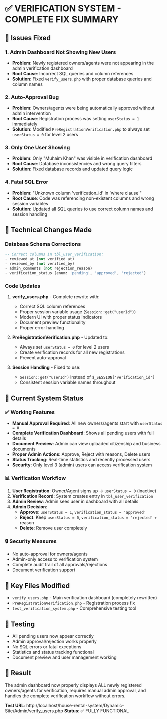 # ✅ VERIFICATION SYSTEM - COMPLETE FIX SUMMARY

## 🎯 Issues Fixed

### 1. **Admin Dashboard Not Showing New Users**
- **Problem**: Newly registered owners/agents were not appearing in the admin verification dashboard
- **Root Cause**: Incorrect SQL queries and column references
- **Solution**: Fixed `verify_users.php` with proper database queries and column names

### 2. **Auto-Approval Bug**
- **Problem**: Owners/agents were being automatically approved without admin intervention
- **Root Cause**: Registration process was setting `userStatus = 1` immediately
- **Solution**: Modified `PreRegistrationVerification.php` to always set `userStatus = 0` for level 2 users

### 3. **Only One User Showing**
- **Problem**: Only "Muhaim Khan" was visible in verification dashboard
- **Root Cause**: Database inconsistencies and wrong query filters
- **Solution**: Fixed database records and updated query logic

### 4. **Fatal SQL Error**
- **Problem**: "Unknown column 'verification_id' in 'where clause'"
- **Root Cause**: Code was referencing non-existent columns and wrong session variables
- **Solution**: Updated all SQL queries to use correct column names and session handling

## 🔧 Technical Changes Made

### Database Schema Corrections
```sql
-- Correct columns in tbl_user_verification:
- reviewed_at (not verified_at)
- reviewed_by (not verified_by) 
- admin_comments (not rejection_reason)
- verification_status (enum: 'pending', 'approved', 'rejected')
```

### Code Updates
1. **verify_users.php** - Complete rewrite with:
   - Correct SQL column references
   - Proper session variable usage (`Session::get("userId")`)
   - Modern UI with proper status indicators
   - Document preview functionality
   - Proper error handling

2. **PreRegistrationVerification.php** - Updated to:
   - Always set `userStatus = 0` for level 2 users
   - Create verification records for all new registrations
   - Prevent auto-approval

3. **Session Handling** - Fixed to use:
   - `Session::get("userId")` instead of `$_SESSION['verification_id']`
   - Consistent session variable names throughout

## 🚀 Current System Status

### ✅ Working Features
- **Manual Approval Required**: All new owners/agents start with `userStatus = 0`
- **Complete Verification Dashboard**: Shows all pending users with full details
- **Document Preview**: Admin can view uploaded citizenship and business documents
- **Proper Admin Actions**: Approve, Reject with reasons, Delete users
- **Status Tracking**: Real-time statistics and recently processed users
- **Security**: Only level 3 (admin) users can access verification system

### 📊 Verification Workflow
1. **User Registration**: Owner/Agent signs up → `userStatus = 0` (inactive)
2. **Verification Record**: System creates entry in `tbl_user_verification`
3. **Admin Review**: Admin sees user in dashboard with all details
4. **Admin Decision**:
   - **Approve**: `userStatus = 1`, `verification_status = 'approved'`
   - **Reject**: Keep `userStatus = 0`, `verification_status = 'rejected'` + reason
   - **Delete**: Remove user completely

### 🔒 Security Measures
- No auto-approval for owners/agents
- Admin-only access to verification system
- Complete audit trail of all approvals/rejections
- Document verification support

## 📁 Key Files Modified
- `verify_users.php` - Main verification dashboard (completely rewritten)
- `PreRegistrationVerification.php` - Registration process fix
- `test_verification_system.php` - Comprehensive testing tool

## 🧪 Testing
- All pending users now appear correctly
- Admin approval/rejection works properly  
- No SQL errors or fatal exceptions
- Statistics and status tracking functional
- Document preview and user management working

## 🎉 Result
The admin dashboard now properly displays ALL newly registered owners/agents for verification, requires manual admin approval, and handles the complete verification workflow without errors.

**Test URL**: http://localhost/house-rental-system/Dynamic-Site/Admin/verify_users.php
**Status**: ✅ FULLY FUNCTIONAL
